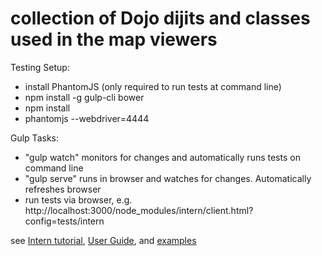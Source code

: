 # collection of Dojo dijits and classes used in the map viewers

Testing Setup:
* install PhantomJS (only required to run tests at command line)
* npm install -g gulp-cli bower
* npm install
* phantomjs --webdriver=4444

Gulp Tasks:
* "gulp watch" monitors for changes and automatically runs tests on command line
* "gulp serve" runs in browser and watches for changes. Automatically refreshes browser
* run tests via browser, e.g. http://localhost:3000/node_modules/intern/client.html?config=tests/intern

see [Intern tutorial](https://github.com/theintern/intern-tutorial), [User Guide](https://theintern.github.io/intern/#what-is-intern), and [examples](https://github.com/theintern/intern-examples)